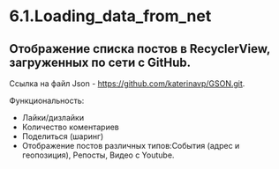 # 6.1.Loading_data_from_net
## Отображение списка постов в RecyclerView, загруженных по сети с GitHub.

Ссылка на файл Json - https://github.com/katerinavp/GSON.git.  

Функциональность:
- Лайки/дизлайки
- Количество коментариев
- Поделиться (шаринг)
- Отображение постов различных типов:События (адрес и геопозиция), Репосты, Видео с Youtube.

